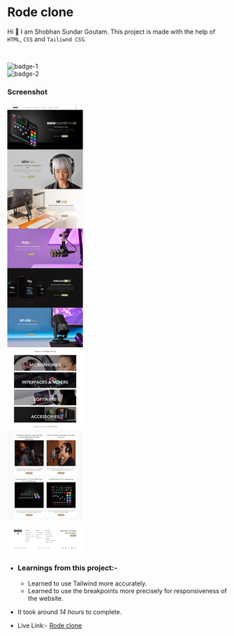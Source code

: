 # Rode clone

Hi 👋 I am Shobhan Sundar Goutam. This project is made with the help of `HTML`, `CSS` and `Tailiwnd CSS`.

<br>

![badge-1](https://img.shields.io/badge/HTML-CSS-blue)
<br>
![badge-2](https://img.shields.io/badge/-Tailwind--CSS-%2335B2EB)

### Screenshot

![Rode-clone Screenshot](./rode-clone.jpeg)

- ### Learnings from this project:-

  - Learned to use Tailwind more accurately.
  - Learned to use the breakpoints more precisely for responsiveness of the website.

- It took around _14 hours_ to complete.

- Live Link:- [Rode clone](https://rode-clone-fsjs.netlify.app/)

